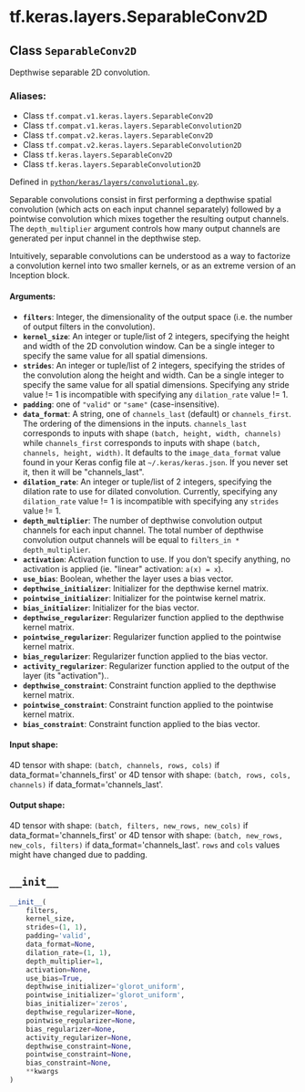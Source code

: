 <div itemscope itemtype="http://developers.google.com/ReferenceObject">
<meta itemprop="name" content="tf.keras.layers.SeparableConv2D" />
<meta itemprop="path" content="Stable" />
<meta itemprop="property" content="__init__"/>
</div>

# tf.keras.layers.SeparableConv2D

## Class `SeparableConv2D`

Depthwise separable 2D convolution.



### Aliases:

* Class `tf.compat.v1.keras.layers.SeparableConv2D`
* Class `tf.compat.v1.keras.layers.SeparableConvolution2D`
* Class `tf.compat.v2.keras.layers.SeparableConv2D`
* Class `tf.compat.v2.keras.layers.SeparableConvolution2D`
* Class `tf.keras.layers.SeparableConv2D`
* Class `tf.keras.layers.SeparableConvolution2D`



Defined in [`python/keras/layers/convolutional.py`](/code/stable/tensorflow/python/keras/layers/convolutional.py).

<!-- Placeholder for "Used in" -->

Separable convolutions consist in first performing
a depthwise spatial convolution
(which acts on each input channel separately)
followed by a pointwise convolution which mixes together the resulting
output channels. The `depth_multiplier` argument controls how many
output channels are generated per input channel in the depthwise step.

Intuitively, separable convolutions can be understood as
a way to factorize a convolution kernel into two smaller kernels,
or as an extreme version of an Inception block.

#### Arguments:


* <b>`filters`</b>: Integer, the dimensionality of the output space
  (i.e. the number of output filters in the convolution).
* <b>`kernel_size`</b>: An integer or tuple/list of 2 integers, specifying the
  height and width of the 2D convolution window.
  Can be a single integer to specify the same value for
  all spatial dimensions.
* <b>`strides`</b>: An integer or tuple/list of 2 integers,
  specifying the strides of the convolution along the height and width.
  Can be a single integer to specify the same value for
  all spatial dimensions.
  Specifying any stride value != 1 is incompatible with specifying
  any `dilation_rate` value != 1.
* <b>`padding`</b>: one of `"valid"` or `"same"` (case-insensitive).
* <b>`data_format`</b>: A string,
  one of `channels_last` (default) or `channels_first`.
  The ordering of the dimensions in the inputs.
  `channels_last` corresponds to inputs with shape
  `(batch, height, width, channels)` while `channels_first`
  corresponds to inputs with shape
  `(batch, channels, height, width)`.
  It defaults to the `image_data_format` value found in your
  Keras config file at `~/.keras/keras.json`.
  If you never set it, then it will be "channels_last".
* <b>`dilation_rate`</b>: An integer or tuple/list of 2 integers, specifying
  the dilation rate to use for dilated convolution.
  Currently, specifying any `dilation_rate` value != 1 is
  incompatible with specifying any `strides` value != 1.
* <b>`depth_multiplier`</b>: The number of depthwise convolution output channels
  for each input channel.
  The total number of depthwise convolution output
  channels will be equal to `filters_in * depth_multiplier`.
* <b>`activation`</b>: Activation function to use.
  If you don't specify anything, no activation is applied
  (ie. "linear" activation: `a(x) = x`).
* <b>`use_bias`</b>: Boolean, whether the layer uses a bias vector.
* <b>`depthwise_initializer`</b>: Initializer for the depthwise kernel matrix.
* <b>`pointwise_initializer`</b>: Initializer for the pointwise kernel matrix.
* <b>`bias_initializer`</b>: Initializer for the bias vector.
* <b>`depthwise_regularizer`</b>: Regularizer function applied to
  the depthwise kernel matrix.
* <b>`pointwise_regularizer`</b>: Regularizer function applied to
  the pointwise kernel matrix.
* <b>`bias_regularizer`</b>: Regularizer function applied to the bias vector.
* <b>`activity_regularizer`</b>: Regularizer function applied to
  the output of the layer (its "activation")..
* <b>`depthwise_constraint`</b>: Constraint function applied to
  the depthwise kernel matrix.
* <b>`pointwise_constraint`</b>: Constraint function applied to
  the pointwise kernel matrix.
* <b>`bias_constraint`</b>: Constraint function applied to the bias vector.


#### Input shape:

4D tensor with shape:
`(batch, channels, rows, cols)` if data_format='channels_first'
or 4D tensor with shape:
`(batch, rows, cols, channels)` if data_format='channels_last'.



#### Output shape:

4D tensor with shape:
`(batch, filters, new_rows, new_cols)` if data_format='channels_first'
or 4D tensor with shape:
`(batch, new_rows, new_cols, filters)` if data_format='channels_last'.
`rows` and `cols` values might have changed due to padding.


<h2 id="__init__"><code>__init__</code></h2>

``` python
__init__(
    filters,
    kernel_size,
    strides=(1, 1),
    padding='valid',
    data_format=None,
    dilation_rate=(1, 1),
    depth_multiplier=1,
    activation=None,
    use_bias=True,
    depthwise_initializer='glorot_uniform',
    pointwise_initializer='glorot_uniform',
    bias_initializer='zeros',
    depthwise_regularizer=None,
    pointwise_regularizer=None,
    bias_regularizer=None,
    activity_regularizer=None,
    depthwise_constraint=None,
    pointwise_constraint=None,
    bias_constraint=None,
    **kwargs
)
```






